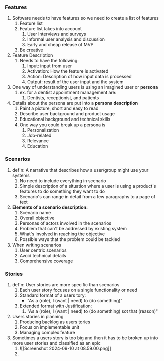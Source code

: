 ### Features
1. Software needs to have features so we need to create a list of features
	1. Feature list
	2. Feature list takes into account
		1. User Interviews and surveys
		2. Informal user analysis and discussion
		3. Early and cheap release of MVP
	3. Be creative 
2. Feature Description
	1. Needs to have the following:
		1. Input: input from user
		2. Activation: How the feature is activated
		3. Action: Description of how input data is processed
		4. Output: result of the user input and the system
3. One way of understanding users is using an imagined user or **persona**
	1. ex. for a dentist appointment management are:
		1. Dentists, receptionist, and patients
4. Details about the persona are put into a **persona description**
	1. Paint a picture, short and easy to read
	2. Describe user background and product usage
	3. Educational background and technical skills
	4. One way you could break up a persona is
		1. Personalization
		2. Job-related
		3. Relevance
		4. Education
### Scenarios
1. def'n: A narrative that describes how a user/group might use your systems
	1. No need to include everything in scenario 
	2. Simple description of a situation where a user is using a product's features to do something they want to do 
	3. Scenario's can range in detail from a few paragraphs to a page of text
2. **Elements of a scenario description:**
	1. Scenario name
	2. Overall objective
	3. Personas of actors involved in the scenarios
	4. Problem that can't be addressed by existing system
	5. What's involved in reaching the objective
	6. Possible ways that the problem could be tackled
3. When writing scenarios
	1. User centric scenarios
	2. Avoid technical details
	3. Comprehensive coverage
### Stories
1. def'n: User stories are more specific than scenarios
	1. Each user story focuses on a single functionality or need
	2. Standard format of a users tory:
		- "As a (role), I (want | need) to (do something)"
	3. Extended format with Justification:
		1. "As a (role), I (want | need) to (do something) sot that (reason)"
1. Users stories in planning
	1. Producing backlog as users tories
	2. Focus on implementable unit
	3. Managing complex feature
1. Sometimes a users story is too big and then it has to be broken up into more user stories and classified as an epic
	1. ![[Screenshot 2024-09-10 at 08.59.00.png]]
	2. 